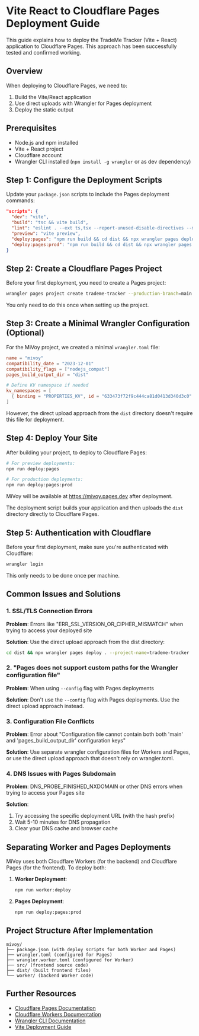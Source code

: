 # Vite React to Cloudflare Pages Deployment Guide

This guide explains how to deploy the TradeMe Tracker (Vite + React) application to Cloudflare Pages. This approach has been successfully tested and confirmed working.

## Overview

When deploying to Cloudflare Pages, we need to:

1. Build the Vite/React application
2. Use direct uploads with Wrangler for Pages deployment
3. Deploy the static output

## Prerequisites

- Node.js and npm installed
- Vite + React project
- Cloudflare account
- Wrangler CLI installed (`npm install -g wrangler` or as dev dependency)

## Step 1: Configure the Deployment Scripts

Update your `package.json` scripts to include the Pages deployment commands:

```json
"scripts": {
  "dev": "vite",
  "build": "tsc && vite build",
  "lint": "eslint . --ext ts,tsx --report-unused-disable-directives --max-warnings 0",
  "preview": "vite preview",
  "deploy:pages": "npm run build && cd dist && npx wrangler pages deploy . --project-name=trademe-tracker",
  "deploy:pages:prod": "npm run build && cd dist && npx wrangler pages deploy . --project-name=trademe-tracker --branch=main --commit-dirty=true"
}
```

## Step 2: Create a Cloudflare Pages Project

Before your first deployment, you need to create a Pages project:

```bash
wrangler pages project create trademe-tracker --production-branch=main
```

You only need to do this once when setting up the project.

## Step 3: Create a Minimal Wrangler Configuration (Optional)

For the MiVoy project, we created a minimal `wrangler.toml` file:

```toml
name = "mivoy"
compatibility_date = "2023-12-01"
compatibility_flags = ["nodejs_compat"]
pages_build_output_dir = "dist"

# Define KV namespace if needed
kv_namespaces = [
  { binding = "PROPERTIES_KV", id = "633473f72f9c444ca81d0413d340d3c0" }
]
```

However, the direct upload approach from the `dist` directory doesn't require this file for deployment.

## Step 4: Deploy Your Site

After building your project, to deploy to Cloudflare Pages:

```bash
# For preview deployments:
npm run deploy:pages

# For production deployments:
npm run deploy:pages:prod
```

MiVoy will be available at https://mivoy.pages.dev after deployment.

The deployment script builds your application and then uploads the `dist` directory directly to Cloudflare Pages.

## Step 5: Authentication with Cloudflare

Before your first deployment, make sure you're authenticated with Cloudflare:

```bash
wrangler login
```

This only needs to be done once per machine.

## Common Issues and Solutions

### 1. SSL/TLS Connection Errors

**Problem**: Errors like "ERR_SSL_VERSION_OR_CIPHER_MISMATCH" when trying to access your deployed site

**Solution**: Use the direct upload approach from the dist directory:
```bash
cd dist && npx wrangler pages deploy . --project-name=trademe-tracker
```

### 2. "Pages does not support custom paths for the Wrangler configuration file"

**Problem**: When using `--config` flag with Pages deployments

**Solution**: Don't use the `--config` flag with Pages deployments. Use the direct upload approach instead.

### 3. Configuration File Conflicts

**Problem**: Error about "Configuration file cannot contain both both 'main' and 'pages_build_output_dir' configuration keys"

**Solution**: Use separate wrangler configuration files for Workers and Pages, or use the direct upload approach that doesn't rely on wrangler.toml.

### 4. DNS Issues with Pages Subdomain

**Problem**: DNS_PROBE_FINISHED_NXDOMAIN or other DNS errors when trying to access your Pages site

**Solution**: 
1. Try accessing the specific deployment URL (with the hash prefix)
2. Wait 5-10 minutes for DNS propagation
3. Clear your DNS cache and browser cache

## Separating Worker and Pages Deployments

MiVoy uses both Cloudflare Workers (for the backend) and Cloudflare Pages (for the frontend). To deploy both:

1. **Worker Deployment**:
   ```bash
   npm run worker:deploy
   ```

2. **Pages Deployment**:
   ```bash
   npm run deploy:pages:prod
   ```

## Project Structure After Implementation

```
mivoy/
├── package.json (with deploy scripts for both Worker and Pages)
├── wrangler.toml (configured for Pages)
├── wrangler.worker.toml (configured for Worker)
├── src/ (frontend source code)
├── dist/ (built frontend files)
└── worker/ (backend Worker code)
```

## Further Resources

- [Cloudflare Pages Documentation](https://developers.cloudflare.com/pages/)
- [Cloudflare Workers Documentation](https://developers.cloudflare.com/workers/)
- [Wrangler CLI Documentation](https://developers.cloudflare.com/workers/wrangler/)
- [Vite Deployment Guide](https://vitejs.dev/guide/static-deploy.html)